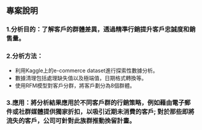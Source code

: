 ## 專案說明
### 1.分析目的：了解客戶的群體差異，透過精準行銷提升客戶忠誠度和銷售量。
### 2.分析方法：
* 利用Kaggle上的e-commerce dataset進行探索性數據分析。
* 數據清理包括處理缺失值以及極端值，日期格式轉換等。
* 使用RFM模型對客戶分群，將客戶劃分為8個群體。
### 3.應用：將分析結果應用於不同客戶群的行銷策略，例如藉由電子郵件或社群媒體提供獨家折扣，以吸引近期未消費的客戶; 對於那些即將流失的客戶，公司可針對此族群推動挽留計畫。
